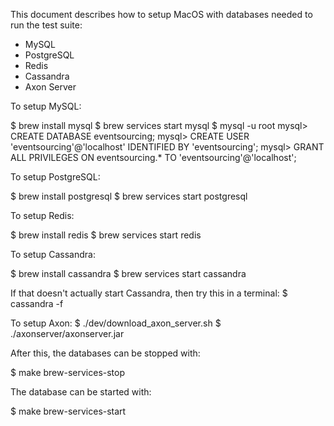 This document describes how to setup MacOS with databases needed to run the test suite:

- MySQL
- PostgreSQL
- Redis
- Cassandra
- Axon Server


To setup MySQL:

$ brew install mysql
$ brew services start mysql
$ mysql -u root
mysql> CREATE DATABASE eventsourcing;
mysql> CREATE USER 'eventsourcing'@'localhost' IDENTIFIED BY 'eventsourcing';
mysql> GRANT ALL PRIVILEGES ON eventsourcing.* TO 'eventsourcing'@'localhost';

To setup PostgreSQL:

$ brew install postgresql
$ brew services start postgresql


To setup Redis:

$ brew install redis
$ brew services start redis


To setup Cassandra:

$ brew install cassandra
$ brew services start cassandra

If that doesn't actually start Cassandra, then try this in a terminal:
$ cassandra -f


To setup Axon:
$ ./dev/download_axon_server.sh
$ ./axonserver/axonserver.jar


After this, the databases can be stopped with:

$ make brew-services-stop


The database can be started with:

$ make brew-services-start
